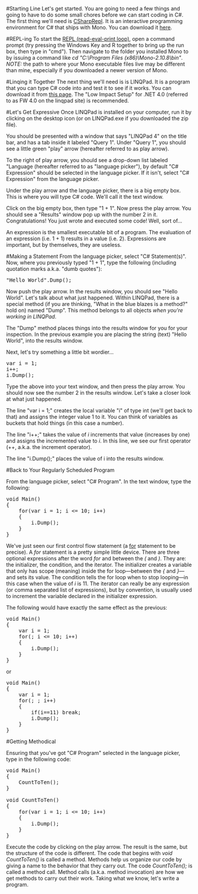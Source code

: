 #Starting Line
Let's get started. You are going to need a few things and going to have to do some small chores before we can start coding in C#.
The first thing we'll need is <a href="http://www.mono-project.com/CsharpRepl" target="_blank">CSharpRepl</a>. It is an interactive programming environment for C# that ships with Mono. You can download it <a href="http://www.go-mono.com/mono-downloads/download.html" target="_blank">here</a>.

#<a name="repl">REPL-ing</a>
To start the <a href="http://en.wikipedia.org/wiki/Read%E2%80%93eval%E2%80%93print_loop">REPL (read-eval-print loop)</a>, open a command prompt (try pressing the Windows Key and R together to bring up the run box, then type in &quot;cmd&quot;). Then navigate to the folder you installed Mono to by issuing a command like <em>cd "C:\Program Files (x86)\Mono-2.10.8\bin"</em>. <em>NOTE:</em> the path to where your Mono executable files live may be different than mine, especially if you downloaded a newer version of Mono.

#<a name="linqing">Linqing it Together</a>
The next thing we'll need is is LINQPad. It is a program that you can type C# code into and test it to see if it works. You can download it from [this page](http://www.linqpad.net/). The "Low Impact Setup" for .NET 4.0 (referred to as FW 4.0 on the linqpad site) is recommended.

#<a name="expressive">Let's Get Expressive</a>
Once LINQPad is installed on your computer, run it by clicking on the desktop icon (or on LINQPad.exe if you downloaded the zip file).

You should be presented with a window that says "LINQPad 4" on the title bar, and has a tab inside it labeled "Query 1". Under "Query 1", you should see a little green "play" arrow (hereafter referred to as play arrow).

To the right of play arrow, you should see a drop-down list labeled "Language (hereafter referred to as "language picker"), by default "C# Expression" should be selected in the language picker. If it isn't, select "C# Expression" from the language picker.

Under the play arrow and the language picker, there is a big empty box. This is where you will type C# code. We'll call it the text window.

Click on the big empty box, then type "1 + 1". Now press the play arrow. You should see a "Results" window pop up with the number 2 in it. Congratulations! You just wrote and executed some code! Well, sort of…

An expression is the smallest executable bit of a program. The evaluation of an expression (i.e. 1 + 1) results in a value (i.e. 2). Expressions are important, but by themselves, they are useless.

#<a name="statement">Making a Statement</a>
From the language picker, select "C# Statement(s)". Now, where you previously typed "1 + 1", type the following (including quotation marks a.k.a. "dumb quotes"):
<pre>
"Hello World".Dump();
</pre>

Now push the play arrow. In the results window, you should see "Hello World". Let's talk about what just happened. Within LINQPad, there is a special method (if you are thinking, "What in the blue blazes is a method?" hold on) named "Dump". This method belongs to all objects <em>when you're working in LINQPad</em>.

The "Dump" method places things into the results window for you for your inspection. In the previous example you are placing the string (text) "Hello World", into the results window.

Next, let's try something a little bit wordier…

<pre>
var i = 1;
i++;
i.Dump();
</pre>

Type the above into your text window, and then press the play arrow. You should now see the number 2 in the results window. Let's take a closer look at what just happened.

The line "var i = 1;" creates the local variable "i" of type int (we'll get back to that) and assigns the integer value 1 to it. You can think of variables as buckets that hold things (in this case a number).

The line "i++;" takes the value of <em>i</em> increments that value (increases by one) and assigns the incremented value to <em>i</em>. In this line, we see our first operator (++, a.k.a. the increment operator).

The line "i.Dump();" places the value of i into the results window.

#<a name="program">Back to Your Regularly Scheduled Program</a>

From the language picker, select "C# Program". In the text window, type the following:
<pre>
void Main()
{
    for(var i = 1; i &lt;= 10; i++)
    {
        i.Dump();
    }
}
</pre>

We've just seen our first control flow statement (a [for](http://msdn.microsoft.com/en-us/library/aa664753\(v=vs.71\).aspx) statement to be precise). A *for* statement is a pretty simple little device. There are three optional expressions after the word *for* and between the *(* and *)*. They are: the initializer, the condition, and the iterator. The initializer creates a variable that only has scope (meaning) inside the for loop—between the *{* and *}*—and sets its value. The condition tells the for loop when to stop looping—in this case when the value of *i* is 11. The iterator can really be any expression (or comma separated list of expressions), but by convention, is usually used to increment the variable declared in the initializer expression.

The following would have exactly the same effect as the previous:

<pre>
void Main()
{
    var i = 1;
    for(; i &lt;= 10; i++)
    {
        i.Dump();
    }
}
</pre>

or

<pre>
void Main()
{
    var i = 1;
    for(; ; i++)
    {
        if(i==11) break;
        i.Dump();
    }
}
</pre>

#<a name="method">Getting Methodical</a>

Ensuring that you've got "C# Program" selected in the language picker, type in the following code:

<pre>
void Main()
{
    CountToTen();
}

void CountToTen()
{
    for(var i = 1; i &lt;= 10; i++)
    {
        i.Dump();
    }
}
</pre>

Execute the code by clicking on the play arrow. The result is the same, but the structure of the code is different. The code that begins with *void CountToTen()* is called a method. Methods help us organize our code by giving a name to the behavior that they carry out. The code *CountToTen();* is called a method call. Method calls (a.k.a. method invocation) are how we get methods to carry out their work. Taking what we know, let's write a program.

